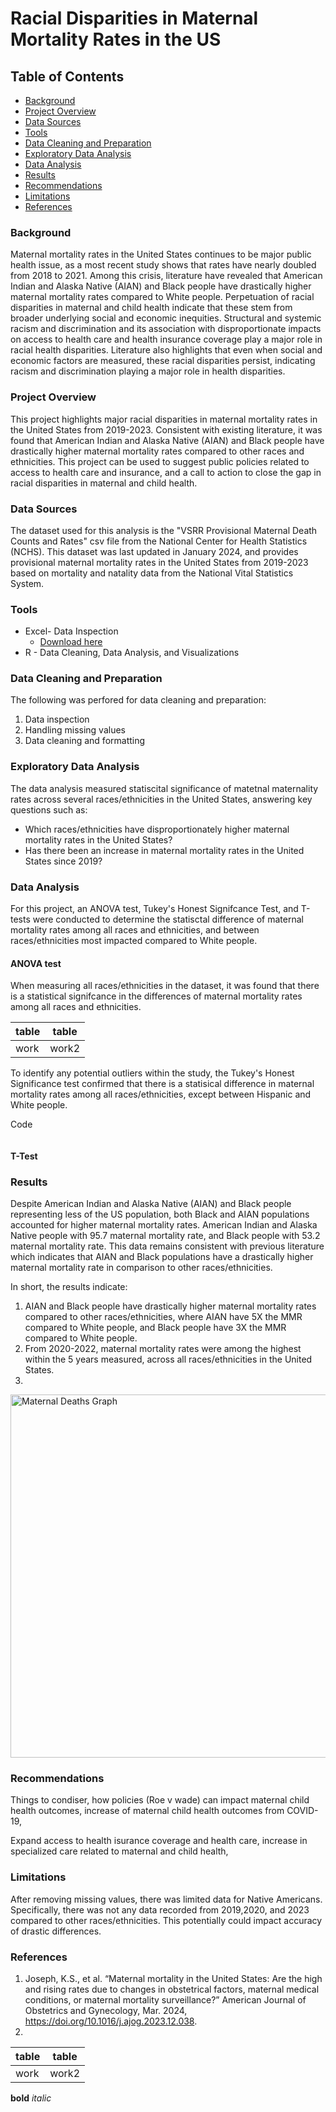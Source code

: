 # Racial Disparities in Maternal Mortality Rates in the US

## Table of Contents

- [Background](#background)
- [Project Overview](#project-overview)
- [Data Sources](#data-sources)
- [Tools](#tools)
- [Data Cleaning and Preparation](#data-cleaning-and-preparation)
- [Exploratory Data Analysis](#exploratory-data-analysis)
- [Data Analysis](#data-analysis)
- [Results](#results)
- [Recommendations](#recommendations)
- [Limitations](#limitations)
- [References](#references)

### Background

Maternal mortality rates in the United States continues to be major public health issue, as a most recent study shows that rates have nearly doubled from 2018 to 2021. Among this crisis, literature have revealed that American Indian and Alaska Native (AIAN) and Black people have drastically higher maternal mortality rates compared to White people. Perpetuation of racial disparities in maternal and child health indicate that these stem from broader underlying social and economic inequities. Structural and systemic racism and discrimination and its association with disproportionate impacts on access to health care and health insurance coverage play a major role in racial health disparities. Literature also highlights that even when social and economic factors are measured, these racial disparities persist, indicating racism and discrimination playing a major role in health disparities.  

### Project Overview

This project highlights major racial disparities in maternal mortality rates in the United States from 2019-2023. Consistent with existing literature, it was found that American Indian and Alaska Native (AIAN) and Black people have drastically higher maternal mortality rates compared to other races and ethnicities. This project can be used to suggest public policies related to access to health care and insurance, and a call to action to close the gap in racial disparities in maternal and child health. 

### Data Sources

The dataset used for this analysis is the "VSRR Provisional Maternal Death Counts and Rates" csv file from the National Center for Health Statistics (NCHS). This dataset was last updated in January 2024, and provides provisional maternal mortality rates in the United States from 2019-2023 based on mortality and natality data from the National Vital Statistics System. 

### Tools

  - Excel- Data Inspection
      - [Download here](https://data.cdc.gov/resource/e2d5-ggg7.csv)
  - R - Data Cleaning, Data Analysis, and Visualizations
    
### Data Cleaning and Preparation

The following was perfored for data cleaning and preparation:
1. Data inspection
2. Handling missing values
3. Data cleaning and formatting

### Exploratory Data Analysis

The data analysis measured statiscital significance of matetnal maternality rates across several races/ethnicities in the United States, answering key questions such as:

- Which races/ethnicities have disproportionately higher maternal mortality rates in the United States?
- Has there been an increase in maternal mortality rates in the United States since 2019?

### Data Analysis

For this project, an ANOVA test, Tukey's Honest Signifcance Test, and T-tests were conducted to determine the statisctal difference of maternal mortality rates among all races and ethnicities, and between races/ethnicities most impacted compared to White people. 
#### ANOVA test
When measuring all races/ethnicities in the dataset, it was found that there is a statistical signifcance in the differences of maternal mortality rates among all races and ethnicities. 

|table|table|
|-----|-----|
|work|work2|

To identify any potential outliers within the study, the Tukey's Honest Significance test confirmed that there is a statisical difference in maternal mortality rates among all races/ethnicities, except between Hispanic and White people. 

Code

```R

```
#### T-Test

### Results
Despite American Indian and Alaska Native (AIAN) and Black people representing less of the US population, both Black and AIAN populations accounted for higher maternal mortality rates. American Indian and Alaska Native people with 95.7 maternal mortality rate, and Black people with 53.2 maternal mortality rate. This data remains consistent with previous literature which indicates that AIAN and Black populations have a drastically higher maternal mortality rate in comparison to other races/ethnicities.

In short, the results indicate:
1. AIAN and Black people have drastically higher maternal mortality rates compared to other races/ethnicities, where AIAN have 5X the MMR compared to White people, and Black people have 3X the MMR compared to White people.
2. From 2020-2022, maternal mortality rates were among the highest within the 5 years measured, across all races/ethnicities in the United States. 
3. 

<img width="581" alt="Maternal Deaths Graph" src="https://github.com/JJ9218/Maternal-Mortality-Rates/assets/163039134/695423b2-1ebc-445c-9052-a5f87d0258d8">

### Recommendations
Things to condiser, how policies (Roe v wade) can impact maternal child health outcomes, increase of maternal child health outcomes from COVID-19, 

Expand access to health isurance coverage and health care, increase in specialized care related to maternal and child health, 

### Limitations

After removing missing values, there was limited data for Native Americans. Specifically, there was not any data recorded from 2019,2020, and 2023 compared to other races/ethnicities. This potentially could impact accuracy of drastic differences. 

### References

1. Joseph, K.S., et al. “Maternal mortality in the United States: Are the high and rising rates due to changes in obstetrical factors, maternal medical conditions, or maternal mortality surveillance?” American Journal of Obstetrics and Gynecology, Mar. 2024, https://doi.org/10.1016/j.ajog.2023.12.038. 
2. 

  |table|table|
  |-----|-----|
  |work|work2|

  **bold**
  *italic*

